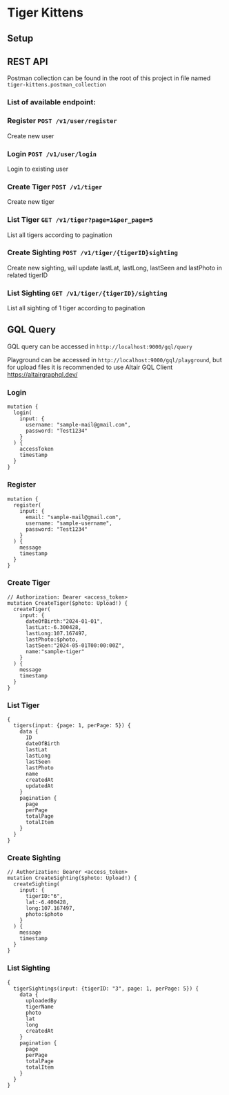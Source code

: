# Tiger Kittens

## Setup



## REST API

Postman collection can be found in the root of this project in file named `tiger-kittens.postman_collection`

### List of available endpoint:

### Register `POST /v1/user/register`

Create new user

### Login `POST /v1/user/login`

Login to existing user

### Create Tiger `POST /v1/tiger`

Create new tiger

### List Tiger `GET /v1/tiger?page=1&per_page=5`

List all tigers according to pagination

### Create Sighting `POST /v1/tiger/{tigerID}sighting`

Create new sighting, will update lastLat, lastLong, lastSeen and lastPhoto in related tigerID

### List Sighting `GET /v1/tiger/{tigerID}/sighting`

List all sighting of 1 tiger according to pagination

## GQL Query

GQL query can be accessed in `http://localhost:9000/gql/query`

Playground can be accessed in `http://localhost:9000/gql/playground`, but for upload files it is recommended to use Altair GQL Client https://altairgraphql.dev/  

### Login

```
mutation {
  login(
    input: {
      username: "sample-mail@gmail.com", 
      password: "Test1234"
    }
  ) {
    accessToken
    timestamp
  }
}
```

### Register

```
mutation {
  register(
    input: {
      email: "sample-mail@gmail.com", 
      username: "sample-username", 
      password: "Test1234"
    }
  ) {
    message
    timestamp
  }
}
```

### Create Tiger

```
// Authorization: Bearer <access_token>
mutation CreateTiger($photo: Upload!) {
  createTiger(
    input: {
      dateOfBirth:"2024-01-01",
      lastLat:-6.300428,
      lastLong:107.167497,
      lastPhoto:$photo,
      lastSeen:"2024-05-01T00:00:00Z",
      name:"sample-tiger"
    }
  ) {
    message
    timestamp
  }
}
```

### List Tiger

```
{
  tigers(input: {page: 1, perPage: 5}) {
    data {
      ID
      dateOfBirth
      lastLat
      lastLong
      lastSeen
      lastPhoto
      name
      createdAt
      updatedAt
    }
    pagination {
      page
      perPage
      totalPage
      totalItem
    }
  }
}
```

### Create Sighting

```
// Authorization: Bearer <access_token>
mutation CreateSighting($photo: Upload!) {
  createSighting(
    input: {
      tigerID:"6",
      lat:-6.400428,
      long:107.167497,
      photo:$photo
    }
  ) {
    message
    timestamp
  }
}
```

### List Sighting

```
{
  tigerSightings(input: {tigerID: "3", page: 1, perPage: 5}) {
    data {
      uploadedBy
      tigerName
      photo
      lat
      long
      createdAt
    }
    pagination {
      page
      perPage
      totalPage
      totalItem
    }
  }
}
```